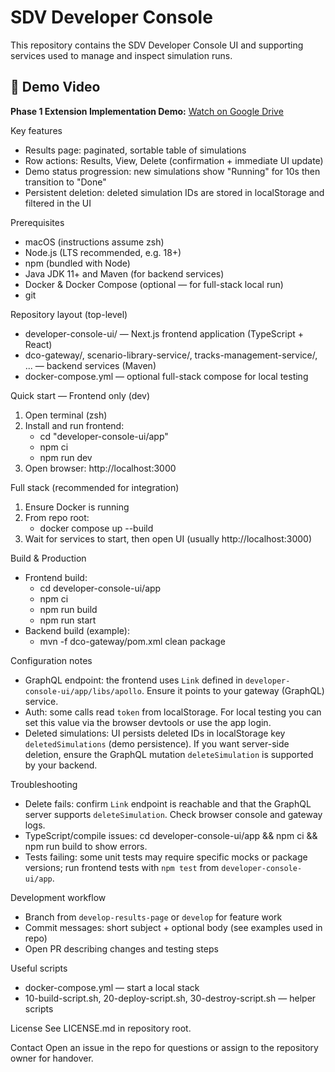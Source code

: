# SDV Developer Console

This repository contains the SDV Developer Console UI and supporting services used to manage and inspect simulation runs.

## 🎥 Demo Video
**Phase 1 Extension Implementation Demo:** [Watch on Google Drive](https://drive.google.com/file/d/12nKfTzmzRVWHeS9pZUhZa4PUaauLeYIs/view?usp=drive_link)


Key features
- Results page: paginated, sortable table of simulations
- Row actions: Results, View, Delete (confirmation + immediate UI update)
- Demo status progression: new simulations show "Running" for 10s then transition to "Done"
- Persistent deletion: deleted simulation IDs are stored in localStorage and filtered in the UI

Prerequisites
- macOS (instructions assume zsh)
- Node.js (LTS recommended, e.g. 18+)
- npm (bundled with Node)
- Java JDK 11+ and Maven (for backend services)
- Docker & Docker Compose (optional — for full-stack local run)
- git

Repository layout (top-level)
- developer-console-ui/ — Next.js frontend application (TypeScript + React)
- dco-gateway/, scenario-library-service/, tracks-management-service/, ... — backend services (Maven)
- docker-compose.yml — optional full-stack compose for local testing

Quick start — Frontend only (dev)
1. Open terminal (zsh)
2. Install and run frontend:
   - cd "developer-console-ui/app"
   - npm ci
   - npm run dev
3. Open browser: http://localhost:3000

Full stack (recommended for integration)
1. Ensure Docker is running
2. From repo root:
   - docker compose up --build
3. Wait for services to start, then open UI (usually http://localhost:3000)

Build & Production
- Frontend build:
  - cd developer-console-ui/app
  - npm ci
  - npm run build
  - npm run start
- Backend build (example):
  - mvn -f dco-gateway/pom.xml clean package

Configuration notes
- GraphQL endpoint: the frontend uses `Link` defined in `developer-console-ui/app/libs/apollo`. Ensure it points to your gateway (GraphQL) service.
- Auth: some calls read `token` from localStorage. For local testing you can set this value via the browser devtools or use the app login.
- Deleted simulations: UI persists deleted IDs in localStorage key `deletedSimulations` (demo persistence). If you want server-side deletion, ensure the GraphQL mutation `deleteSimulation` is supported by your backend.

Troubleshooting
- Delete fails: confirm `Link` endpoint is reachable and that the GraphQL server supports `deleteSimulation`. Check browser console and gateway logs.
- TypeScript/compile issues: cd developer-console-ui/app && npm ci && npm run build to show errors.
- Tests failing: some unit tests may require specific mocks or package versions; run frontend tests with `npm test` from `developer-console-ui/app`.

Development workflow
- Branch from `develop-results-page` or `develop` for feature work
- Commit messages: short subject + optional body (see examples used in repo)
- Open PR describing changes and testing steps

Useful scripts
- docker-compose.yml — start a local stack
- 10-build-script.sh, 20-deploy-script.sh, 30-destroy-script.sh — helper scripts

License
See LICENSE.md in repository root.

Contact
Open an issue in the repo for questions or assign to the repository owner for handover.

